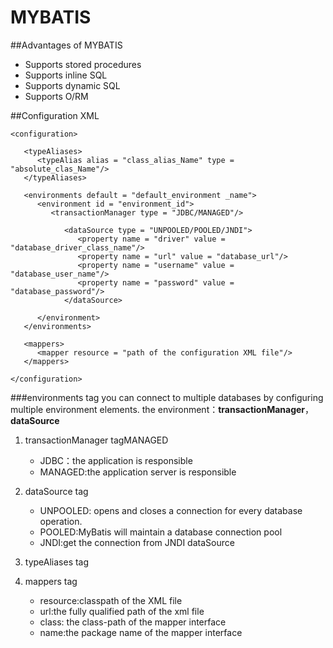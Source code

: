 # MYBATIS

##Advantages of MYBATIS
* Supports stored procedures
* Supports inline SQL
* Supports dynamic SQL
* Supports O/RM

##Configuration XML

```
<configuration>

   <typeAliases>
      <typeAlias alias = "class_alias_Name" type = "absolute_clas_Name"/>
   </typeAliases>

   <environments default = "default_environment _name">
      <environment id = "environment_id">
         <transactionManager type = "JDBC/MANAGED"/>  

            <dataSource type = "UNPOOLED/POOLED/JNDI">
               <property name = "driver" value = "database_driver_class_name"/>
               <property name = "url" value = "database_url"/>
               <property name = "username" value = "database_user_name"/>
               <property name = "password" value = "database_password"/>
            </dataSource>

      </environment>
   </environments>

   <mappers>
      <mapper resource = "path of the configuration XML file"/>
   </mappers>

</configuration>
```

###environments tag
you can connect to multiple databases by configuring multiple environment elements.
the environment：**transactionManager**，**dataSource**
1. transactionManager tagMANAGED
	* JDBC：the application is responsible
	* MANAGED:the application server is responsible
2. dataSource tag
	* UNPOOLED: opens and closes a connection for every database operation.
	* POOLED:MyBatis will maintain a database connection pool
	* JNDI:get the connection from JNDI dataSource

3. typeAliases tag
4. mappers tag
	* resource:classpath of the XML file
	* url:the fully qualified path of the xml file
	* class: the class-path of the mapper interface
	* name:the package name of the mapper interface